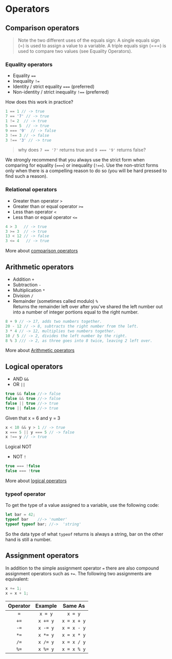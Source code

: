 # Operators

## Comparison operators

>Note the two different uses of the equals sign:
A single equals sign (=) is used to assign a value to a variable.
A triple equals sign (===) is used to compare two values (see Equality Operators).

### Equality operators

* Equality `==`
* Inequality `!=`
* Identity / strict equality `===` (preferred)
* Non-identity / strict inequality `!==` (preferred)

How does this work in practice?

```js
1 == 1 // -> true
7 == '7' // -> true
1 != 2  // -> true
5 === 5  // -> true
9 === '9'  // -> false
3 !== 3 // -> false
3 !== '3' // -> true
```

> why does `7 == '7'` returns true and `9 === '9'` returns false?

We strongly recommend that you always use the strict form when comparing for equality (`===`) or inequality (`!==`). Use the non-strict forms only when there is a compelling reason to do so (you will be hard pressed to find such a reason).

### Relational operators

* Greater than operator `>`
* Greater than or equal operator `>=`
* Less than operator `<`
* Less than or equal operator `<=`

```js
4 > 3   // -> true
3 >= 3  // -> true
13 < 12 // -> false
3 <= 4   // -> true
```

More about [comparison operators](https://developer.mozilla.org/en-US/docs/Web/JavaScript/Reference/Operators/Comparison_Operators)

## Arithmetic operators

* Addition `+`
* Subtraction `-`
* Multiplication `*`
* Division `/`
* Remainder (sometimes called modulo) `%`
<br>Returns the remainder left over after you've shared the left number out into a number of integer portions equal to the right number.

```js
8 + 9 // -> 17, adds two numbers together.
20 - 12 // -> 8, subtracts the right number from the left.
3 * 4 // -> 12, multiplies two numbers together.
10 / 5 // -> 2, divides the left number by the right.
8 % 3 /// -> 2, as three goes into 8 twice, leaving 2 left over.
```

More about [Arithmetic operators](https://developer.mozilla.org/en-US/docs/Web/JavaScript/Reference/Operators/Arithmetic_Operators#.25_.28Modulus.29)

## Logical operators

* AND `&&`
* OR `||`

```js
true && false //-> false
false && true //-> false
false || true //-> true
true || false //-> true
```

Given that x = 6 and y = 3
```js
x < 10 && y > 1 // -> true
x === 5 || y === 5 // -> false
x !== y // -> true
```

Logical NOT

* NOT `!`

```js
true === !false
false === !true
```

More about [logical operators](https://developer.mozilla.org/en-US/docs/Web/JavaScript/Reference/Operators/Logical_Operators)

### typeof operator

To get the type of a value assigned to a variable, use the following code:

```js
let bar = 42; 
typeof bar    //-> 'number' 
typeof typeof bar; //->  'string'
```

So the data type of what `typeof` returns is always a string, bar on the other hand is still a number.

## Assignment operators

In addition to the simple assignment operator `=` there are also compound assignment operators such as `+=`. The following two assignments are equivalent:

```js
x += 1;
x = x + 1;
```

|Operator|  Example| Same As|
|:------:|:--------:|:-------:|
|`=` |  `x = y` |  `x = y`|
|`+=`|  `x += y` |  `x = x + y`|
|`-=`|  `x -= y` |  `x = x - y`|
|`*=`|  `x *= y` |  `x = x * y`|
|`/=`|  `x /= y` |  `x = x / y`|
|`%=`|  `x %= y` |  `x = x % y`|
